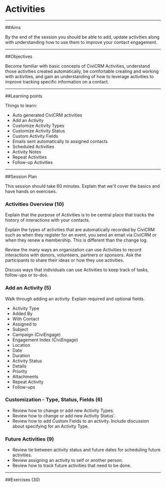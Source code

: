 # Activities

---
##Aims

By the end of the session you should be able to add, update activities along with understanding how to use them to improve your contact engagement.

---
##Objectives

Become familiar with basic concepts of CiviCRM Activities, understand those activities created automatically, be comfortable creating and working with activities, and gain an understanding of how to leverage activities to improve tracking specific information on a contact.

---
##Learning points

Things to learn:

* Auto generated CiviCRM activities
* Add an Activity
* Customize Activity Types
* Customize Activity Status
* Custom Activity Fields
* Emails sent automatically to assigned contacts
* Scheduled Activities
* Activity Notes
* Repeat Activities
* Follow-up Activities

---
##Session Plan

This session should take 60 minutes. Explain that we'll cover the basics and have hands on exercises.

### Activities Overview (10)

Explain that the purpose of Activities is to be central place that tracks the history of interactions with your contacts.

Explain the types of activities that are automatically recorded by CiviCRM such as when they register for an event, you send an email via CiviCRM or when they renew a membership. This is different than the change log.

Review the many ways an organization can use Activities to record interactions with donors, volunteers, partners or sponsors. Ask the participants to share their ideas or how they use activities.

Discuss ways that individuals can use Activities to keep track of tasks, follow-ups or to-dos.  

### Add an Activity (5)

Walk through adding an activity. Explain required and optional fields.

* Activity Type
* Added By
* With Contact
* Assigned to
* Subject
* Campaign (CiviEngage)
* Engagement Index (CiviEngage)
* Location
* Date
* Duration
* Activity Status
* Details
* Priority
* Attachments
* Repeat Activity
* Follow-ups

### Customization - Type, Status, Fields (6)

* Review how to change or add new Activity Types.
* Review how to change or add new Activity Status'.
* Review how to add Custom Fields to an activity. Include discussion about specifying for an Activity Type.

### Future Activities (9)

* Review tie between activity status and future dates for scheduling future activities.
* Review assigning an activity to self or another person.
* Review how to track future activities that need to be done.

---
##Exercises (30)
